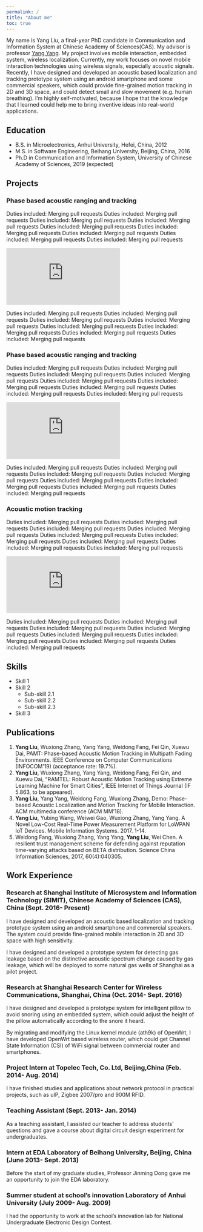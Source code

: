 ```yaml
---
permalink: /
title: "About me"
toc: true
---
```

My name is Yang Liu, a final-year PhD candidate in Communication and Information System at Chinese Academy of Sciences(CAS). My advisor is professor [Yang Yang](http://sist.shanghaitech.edu.cn/sist_en/2018/1227/c3846a38413/page.htm). 
My project involves mobile interaction, embedded system, wireless localization. Currently, my work focuses on novel mobile interaction technologies using wireless signals, especially acoustic signals. Recently, I have designed and developed an acoustic based localization and tracking prototype system using an android smartphone and some commercial speakers, which could provide fine-grained motion tracking in 2D and 3D space, and could detect small and slow movement (e.g. human breathing). I’m highly self-motivated, because I hope that the knowledge that I learned could help me to bring inventive ideas into real-world applications. 

## Education

* B.S. in Microelectronics, Anhui University, Hefei, China, 2012
* M.S. in Software Engineering, Beihang University, Beijing, China, 2016
* Ph.D in Communication and Information System, University of Chinese Academy of Sciences, 2019 (expected)


  


## Projects

### Phase based acoustic ranging and tracking
Duties included: Merging pull requests Duties included: Merging pull requests Duties included: Merging pull requests Duties included: Merging pull requests Duties included: Merging pull requests Duties included: Merging pull requests Duties included: Merging pull requests Duties included: Merging pull requests Duties included: Merging pull requests

<div class="iframe_page">
<iframe id="framePage" src="https://www.youtube.com/embed/GcR-4sVL_1o" frameborder="0" allow="accelerometer; autoplay; encrypted-media; gyroscope; picture-in-picture" allowfullscreen></iframe>
</div>

Duties included: Merging pull requests Duties included: Merging pull requests Duties included: Merging pull requests Duties included: Merging pull requests Duties included: Merging pull requests Duties included: Merging pull requests Duties included: Merging pull requests Duties included: Merging pull requests

### Phase based acoustic ranging and tracking

Duties included: Merging pull requests Duties included: Merging pull requests Duties included: Merging pull requests Duties included: Merging pull requests Duties included: Merging pull requests Duties included: Merging pull requests Duties included: Merging pull requests Duties included: Merging pull requests Duties included: Merging pull requests








<div class="iframe_page">
<iframe id="framePage" src="https://www.youtube.com/embed/GcR-4sVL_1o" frameborder="0" allow="accelerometer; autoplay; encrypted-media; gyroscope; picture-in-picture" allowfullscreen></iframe>
</div>


Duties included: Merging pull requests Duties included: Merging pull requests Duties included: Merging pull requests Duties included: Merging pull requests Duties included: Merging pull requests Duties included: Merging pull requests Duties included: Merging pull requests Duties included: Merging pull requests

### Acoustic motion tracking
Duties included: Merging pull requests Duties included: Merging pull requests Duties included: Merging pull requests Duties included: Merging pull requests Duties included: Merging pull requests Duties included: Merging pull requests Duties included: Merging pull requests Duties included: Merging pull requests Duties included: Merging pull requests

<div class="iframe_page">
<iframe id="framePage" src="https://www.youtube.com/embed/GcR-4sVL_1o" frameborder="0" allow="accelerometer; autoplay; encrypted-media; gyroscope; picture-in-picture" allowfullscreen></iframe>
</div>

Duties included: Merging pull requests Duties included: Merging pull requests Duties included: Merging pull requests Duties included: Merging pull requests Duties included: Merging pull requests Duties included: Merging pull requests Duties included: Merging pull requests Duties included: Merging pull requests

## Skills




* Skill 1
* Skill 2
  * Sub-skill 2.1
  * Sub-skill 2.2
  * Sub-skill 2.3
* Skill 3



## Publications

1.	**Yang Liu**, Wuxiong Zhang, Yang Yang, Weidong Fang, Fei Qin, Xuewu Dai, PAMT: Phase-based Acoustic Motion Tracking in Multipath Fading Environments. IEEE Conference on Computer Communications (INFOCOM’19) (acceptance rate: 19.7%).
2.	**Yang Liu**, Wuxiong Zhang, Yang Yang, Weidong Fang, Fei Qin, and Xuewu Dai, “RAMTEL: Robust Acoustic Motion Tracking using Extreme Learning Machine for Smart Cities”, IEEE Internet of Things Journal (IF 5.863, to be appeared).
3.	**Yang Liu**, Yang Yang, Weidong Fang, Wuxiong Zhang, Demo: Phase-based Acoustic Localization and Motion Tracking for Mobile Interaction. ACM multimedia conference (ACM MM’18).
4.	**Yang Liu**, Yubing Wang, Weiwei Gao, Wuxiong Zhang, Yang Yang. A Novel Low-Cost Real-Time Power Measurement Platform for LoWPAN IoT Devices. Mobile Information Systems. 2017. 1-14.
5.	Weidong Fang, Wuxiong Zhang, Yang Yang, **Yang Liu**, Wei Chen. A resilient trust management scheme for defending against reputation time-varying attacks based on BETA distribution. Science China Information Sciences, 2017, 60(4):040305.
  
## Work Experience

### Research at Shanghai Institute of Microsystem and Information Technology (SIMIT), Chinese Academy of Sciences (CAS), China (Sept. 2016- Present)

I have designed and developed an acoustic based localization and tracking prototype system using an android smartphone and commercial speakers. The system could provide fine-grained mobile interaction in 2D and 3D space with high sensitivity.

I have designed and developed a prototype system for detecting gas leakage based on the distinctive acoustic spectrum change caused by gas leakage, which will be deployed to some natural gas wells of Shanghai as a pilot project.

### Research at Shanghai Research Center for Wireless Communications, Shanghai, China (Oct. 2014- Sept. 2016)

I have designed and developed a prototype system for intelligent pillow to avoid snoring using an embedded system, which could adjust the height of the pillow automatically according to the snore it heard. 

By migrating and modifying the Linux kernel module (ath9k) of OpenWrt, I have developed OpenWrt based wireless router, which could get Channel State Information (CSI) of WiFi signal between commercial router and smartphones.

### Project Intern at Topelec Tech, Co. Ltd, Beijing,China (Feb. 2014- Aug. 2014)

I have finished studies and applications about network protocol in practical projects, such as uIP, Zigbee 2007/pro and 900M RFID.

### Teaching Assistant (Sept. 2013- Jan. 2014)
As a teaching assistant, I assisted our teacher to address students' questions and gave a course about digital circuit design experiment for undergraduates.

### Intern at EDA Laboratory of Beihang University, Beijing, China (June 2013- Sept. 2013)
Before the start of my graduate studies, Professor Jinming Dong gave me an opportunity to join the EDA laboratory. 

### Summer student at school’s innovation Laboratory of Anhui University (July 2009- Aug. 2009)
I had the opportunity to work at the school’s innovation lab for National Undergraduate Electronic Design Contest.
